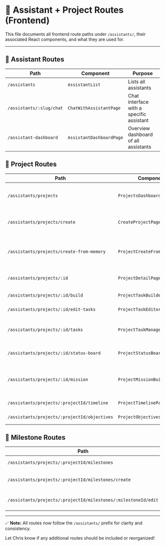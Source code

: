 # 🧭 Assistant + Project Routes (Frontend)

This file documents all frontend route paths under `/assistants/`, their associated React components, and what they are used for.

---

## 🔹 Assistant Routes

| Path                     | Component                | Purpose                                  |
| ------------------------ | ------------------------ | ---------------------------------------- |
| `/assistants`            | `AssistantList`          | Lists all assistants                     |
| `/assistants/:slug/chat` | `ChatWithAssistantPage`  | Chat interface with a specific assistant |
| `/assistant-dashboard`   | `AssistantDashboardPage` | Overview dashboard of all assistants     |

## 🔹 Project Routes

| Path                                         | Component                     | Purpose                                          |
| -------------------------------------------- | ----------------------------- | ------------------------------------------------ |
| `/assistants/projects`                       | `ProjectsDashboardPage`       | Lists all assistant-linked projects              |
| `/assistants/projects/create`                | `CreateProjectPage`           | Full page project creation form                  |
| `/assistants/projects/create-from-memory`    | `ProjectCreateFromMemoryPage` | Creates a project by selecting existing memories |
| `/assistants/projects/:id`                   | `ProjectDetailPage`           | Detail view for one project                      |
| `/assistants/projects/:id/build`             | `ProjectTaskBuilderPage`      | Guided task builder                              |
| `/assistants/projects/:id/edit-tasks`        | `ProjectTaskEditor`           | Edit tasks manually                              |
| `/assistants/projects/:id/tasks`             | `ProjectTaskManagerPage`      | Task list manager with status updates            |
| `/assistants/projects/:id/status-board`      | `ProjectStatusBoardPage`      | Kanban-style overview                            |
| `/assistants/projects/:id/mission`           | `ProjectMissionBuilderPage`   | Auto-generate a project mission statement        |
| `/assistants/projects/:projectId/timeline`   | `ProjectTimelinePage`         | Timeline visualization                           |
| `/assistants/projects/:projectId/objectives` | `ProjectObjectivesPage`       | Objective breakdown                              |

## 🔹 Milestone Routes

| Path                                                           | Component             | Purpose                    |
| -------------------------------------------------------------- | --------------------- | -------------------------- |
| `/assistants/projects/:projectId/milestones`                   | `MilestonesPage`      | Milestone overview         |
| `/assistants/projects/:projectId/milestones/create`            | `MilestoneCreatePage` | Create a new milestone     |
| `/assistants/projects/:projectId/milestones/:milestoneId/edit` | `MilestoneEditPage`   | Edit an existing milestone |

---

✅ **Note:** All routes now follow the `/assistants/` prefix for clarity and consistency.

Let Chris know if any additional routes should be included or reorganized!
